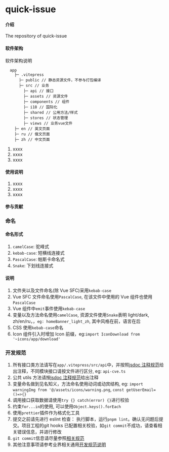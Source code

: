 # quick-issue

#### 介绍
The repository of quick-issue

#### 软件架构
软件架构说明


```text
  app
    ├─ .vitepress
      ├─ public // 静态资源文件，不参与打包编译
      ├─ src // 业务
        ├─ api // 接口
        ├─ assets // 资源文件
        ├─ components // 组件
        ├─ i18 // 国际化
        ├─ shared // 公用方法/样式
        ├─ stores // 状态管理
        ├─ views // 业务vue文件
    ├─ en // 英文页面
    ├─ ru // 俄文页面
    ├─ zh // 中文页面
```

1.  xxxx
2.  xxxx
3.  xxxx

#### 使用说明

1.  xxxx
2.  xxxx
3.  xxxx

#### 参与贡献

### 命名

#### 命名形式

1. `camelCase`: 驼峰式
2. `kebab-case`: 短横线连接式
3. `PascalCase`: 帕斯卡命名式
4. `Snake`: 下划线连接式

#### 说明

1. 文件夹以及文件命名(除 Vue SFC)采用`kebab-case`
2. Vue SFC 文件命名使用`PascalCase`, 在该文件中使用的 Vue 组件也使用`PascalCase`
3. Vue 组件中`emit`事件使用`kebab-case`
4. 变量以及方法命名使用`camelCase`, 资源文件使用`Snake`表明 light/dark, zh/en/ru，，`eg: homeBanner_light_zh`, 其中风格在前，语言在后
5. CSS 使用`kebab-case`命名
6. Icon 组件引入时增加 Icon 前缀，eg:`import IconDownload from '~icons/app/download'`

### 开发规范

1. 所有接口类方法请写在`app/.vitepress/src/api`中，并按照[jsdoc 注释规范](https://www.shouce.ren/api/view/a/13232)给出注释，不同模块接口请按文件进行区分, eg: `api-cve.ts`
2. 公共 utils 方法请按[jsdoc 注释规范](https://www.shouce.ren/api/view/a/13232)给出注释
3. 变量命名做到见名知义，方法命名使用动词或动宾结构, eg: `import warningImg from '@/assets/icons/warning.png`, `const getUserEmail=()=>{}`
4. 调用接口获取数据请使用`try {} catch(error) {}`进行校验
5. 约束`for...in`的使用, 可以使用`Object.keys().forEach`
6. 使用`prettier`插件作为格式化工具
7. 提交之前请先进行 eslint 检查： 执行脚本，运行`pnpm lint`。确认无问题后提交。项目工程的git hooks 已配置相关校验，如`git commit`不成功，请查看相关错误信息，并进行修改
8. `git commit`信息请尽量参照[相关规范](https://zhuanlan.zhihu.com/p/182553920)
9. 其他注意事项请参考业界相关通用[开发规范说明](https://github.com/airbnb/javascript)
